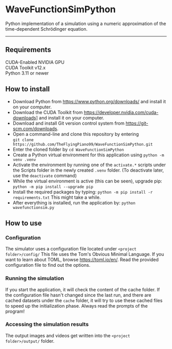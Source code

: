 # WaveFunctionSimPython
Python implementation of a simulation using a numeric approximation of the time-dependent Schrödinger equation.

---

## Requirements
CUDA-Enabled NVIDIA GPU  
CUDA Toolkit v12.x  
Python 3.11 or newer  

## How to install

- Download Python from https://www.python.org/downloads/ and install it on your computer.
- Download the CUDA Toolkit from https://developer.nvidia.com/cuda-downloads] and install it on your computer.
- Download and install Git version control system from https://git-scm.com/downloads.
- Open a command-line and clone this repository by entering  
`git clone https://github.com/TheFlyingPiano99/WaveFunctionSimPython.git`
- Enter the cloned folder by `cd WaveFunctionSimPython`
- Create a Python virtual environment for this application using `python -m venv .venv`
- Activate the environment by running one of the `activate.*` scripts under the Scripts folder in the newly created `.venv` folder. (To deactivate later, use the `deactivate` command)
- While the virtual environment is active (this can be seen), upgrade pip: `python -m pip install --upgrade pip`
- Install the required packages by typing: `python -m pip install -r requirements.txt`
This might take a while.
- After everything is installed, run the application by: `python wavefunctionsim.py`

## How to use
### Configuration
The simulator uses a configuration file located under `<project folder>/config/`
This file uses the Tom's Obvious Minimal Language.
If you want to learn about TOML, browse https://toml.io/en/.
Read the provided configuration file to find out the options.

### Running the simulation
If you start the application, it will check the content of the cache folder.
If the configuration file hasn't changed since the last run, and there are cached datasets under the `cache` folder, it will try to use these cached files to speed up the initialization phase.
Always read the prompts of the program!

### Accessing the simulation results
The output images and videos get written into the `<project folder>/output/` folder.



